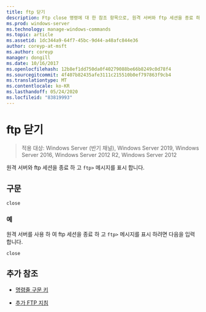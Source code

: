 ```yaml
---
title: ftp 닫기
description: Ftp close 명령에 대 한 참조 항목으로, 원격 서버와 ftp 세션을 종료 하 고 ftp 프롬프트에 남아 있습니다.
ms.prod: windows-server
ms.technology: manage-windows-commands
ms.topic: article
ms.assetid: 1dc344a9-64f7-45bc-9d44-a48afc844e36
author: coreyp-at-msft
ms.author: coreyp
manager: dongill
ms.date: 10/16/2017
ms.openlocfilehash: 12b8ef1dd750da0f40279088be66b8249c0d78f4
ms.sourcegitcommit: 4f407b82435afe3111c215510b0ef797863f9cb4
ms.translationtype: MT
ms.contentlocale: ko-KR
ms.lasthandoff: 05/24/2020
ms.locfileid: "83819993"
---
```

# <a name="ftp-close"></a>ftp 닫기

> 적용 대상: Windows Server (반기 채널), Windows Server 2019, Windows Server 2016, Windows Server 2012 R2, Windows Server 2012

원격 서버와 ftp 세션을 종료 하 고 `ftp>` 메시지를 표시 합니다.

## <a name="syntax"></a>구문

```
close
```

### <a name="examples"></a>예

원격 서버를 사용 하 여 ftp 세션을 종료 하 고 `ftp>` 메시지를 표시 하려면 다음을 입력 합니다.

```
close
```

## <a name="additional-references"></a>추가 참조

- [명령줄 구문 키](command-line-syntax-key.md)

- [추가 FTP 지침](https://docs.microsoft.com/previous-versions/orphan-topics/ws.10/cc756013(v=ws.10))
